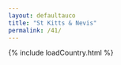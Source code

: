 ```yaml
---
layout: defaultauco
title: "St Kitts & Nevis"
permalink: /41/
---
```

{% include loadCountry.html %}